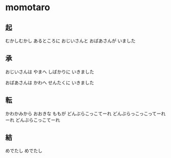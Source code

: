 momotaro
===

起
---
むかしむかし あるところに おじいさんと おばあさんが いました


承
---
おじいさんは やまへ しばかりに いきました

おばあさんは かわへ せんたくに いきました


転
---
かわかみから おおきな ももが どんぶらこっこてーれ
どんぶらっこっこってーれーれ
どんぶらこっこてーれ

結
---
めでたし めでたし

